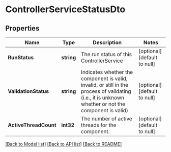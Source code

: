 # ControllerServiceStatusDto

## Properties
Name | Type | Description | Notes
------------ | ------------- | ------------- | -------------
**RunStatus** | **string** | The run status of this ControllerService | [optional] [default to null]
**ValidationStatus** | **string** | Indicates whether the component is valid, invalid, or still in the process of validating (i.e., it is unknown whether or not the component is valid) | [optional] [default to null]
**ActiveThreadCount** | **int32** | The number of active threads for the component. | [optional] [default to null]

[[Back to Model list]](../pkg/nifi/README.md#documentation-for-models) [[Back to API list]](../pkg/nifi/README.md#documentation-for-api-endpoints) [[Back to README]](../pkg/nifi/README.md)


